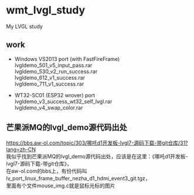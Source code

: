 # wmt_lvgl_study
My LVGL study

## work  
* Windows VS2013 port (with FastFireFrame)    
lvgldemo_501_v5_input_pass.rar  
lvgldemo_530_v2_run_success.rar  
lvgldemo_612_v1_success.rar  
lvgldemo_711_v1_success.rar  

* WT32-SC01 (ESP32 wrover) port  
lvgldemo_v3_success_wt32_self_lvgl.rar  
lvgldemo_v4_swap_color.rar  

## 芒果派MQ的lvgl_demo源代码出处  
https://bbs.aw-ol.com/topic/303/哪吒d1开发板-lvgl7-源码下载-带git仓库/31?lang=zh-CN  
我似乎找到芒果派MQ的lvgl_demo源代码出处，应该是在这里：《哪吒d1开发板-lvgl7-源码下载-带git仓库》，  
在aw-ol.com的bbs上，有份代码叫lv_port_linux_frame_buffer_nezha_d1_hdmi_event3_git.tgz，  
里面有个文件mouse_img.c就是鼠标光标的图片  
